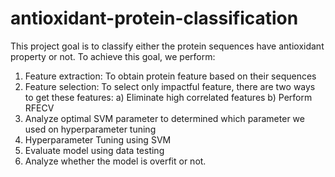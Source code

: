 # antioxidant-protein-classification

This project goal is to classify either the protein sequences have antioxidant property or not. To achieve this goal, we perform:

1. Feature extraction: To obtain protein feature based on their sequences
2. Feature selection: To select only impactful feature, there are two ways to get these features: 
  a) Eliminate high correlated features
  b) Perform RFECV
3. Analyze optimal SVM parameter to determined which parameter we used on hyperparameter tuning
4. Hyperparameter Tuning using SVM
5. Evaluate model using data testing
6. Analyze whether the model is overfit or not.
